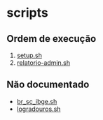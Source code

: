 # scripts

## Ordem de execução
1. [setup.sh](setup.sh)
2. [relatorio-admin.sh](scripts/relatorio-admin.sh)

## Não documentado

- [br_sc_ibge.sh](br_sc_ibge.sh)
- [logradouros.sh](logradouros.sh)

